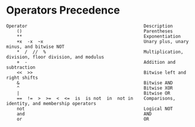 # Operators Precedence
	Operator											Description
		()												Parentheses 	
		**												Exponentiation 	
		+x  -x  ~x										Unary plus, unary minus, and bitwise NOT 	
		*  /  //  %										Multiplication, division, floor division, and modulus 	
		+  -											Addition and subtraction 	
		<<  >>											Bitwise left and right shifts 	
		&												Bitwise AND 	
		^												Bitwise XOR 	
		|												Bitwise OR 	
		==  !=  >  >=  <  <=  is  is not  in  not in  	Comparisons, identity, and membership operators 	
		not												Logical NOT 	
		and												AND 	
		or												OR
